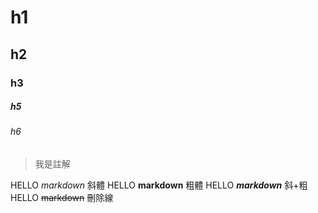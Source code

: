 # h1
## h2
### h3

##### h5
###### h6
 > 我是註解
 
HELLO *markdown* 斜體
HELLO **markdown** 粗體 
HELLO ***markdown*** 斜+粗
HELLO ~~markdown~~ 刪除線